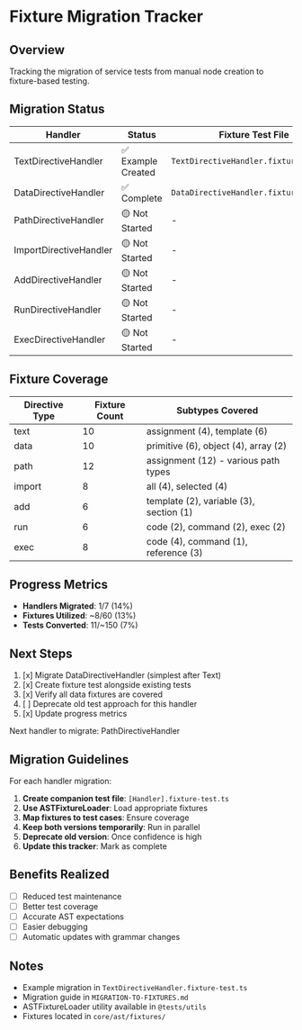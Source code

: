 # Fixture Migration Tracker

## Overview

Tracking the migration of service tests from manual node creation to fixture-based testing.

## Migration Status

| Handler | Status | Fixture Test File | Notes |
|---------|--------|------------------|-------|
| TextDirectiveHandler | ✅ Example Created | `TextDirectiveHandler.fixture-test.ts` | Example migration complete |
| DataDirectiveHandler | ✅ Complete | `DataDirectiveHandler.fixture.test.ts` | All 11 tests passing with fixtures |
| PathDirectiveHandler | 🟡 Not Started | - | Path fixtures ready |
| ImportDirectiveHandler | 🟡 Not Started | - | Import all/selected fixtures |
| AddDirectiveHandler | 🟡 Not Started | - | Template/variable/section fixtures |
| RunDirectiveHandler | 🟡 Not Started | - | Code/command/exec fixtures |
| ExecDirectiveHandler | 🟡 Not Started | - | Complex handler, may need custom fixtures |

## Fixture Coverage

| Directive Type | Fixture Count | Subtypes Covered |
|---------------|---------------|------------------|
| text | 10 | assignment (4), template (6) |
| data | 10 | primitive (6), object (4), array (2) |
| path | 12 | assignment (12) - various path types |
| import | 8 | all (4), selected (4) |
| add | 6 | template (2), variable (3), section (1) |
| run | 6 | code (2), command (2), exec (2) |
| exec | 8 | code (4), command (1), reference (3) |

## Progress Metrics

- **Handlers Migrated**: 1/7 (14%)
- **Fixtures Utilized**: ~8/60 (13%)
- **Tests Converted**: 11/~150 (7%)

## Next Steps

1. [x] Migrate DataDirectiveHandler (simplest after Text)
2. [x] Create fixture test alongside existing tests
3. [x] Verify all data fixtures are covered
4. [ ] Deprecate old test approach for this handler
5. [x] Update progress metrics

Next handler to migrate: PathDirectiveHandler

## Migration Guidelines

For each handler migration:

1. **Create companion test file**: `[Handler].fixture-test.ts`
2. **Use ASTFixtureLoader**: Load appropriate fixtures
3. **Map fixtures to test cases**: Ensure coverage
4. **Keep both versions temporarily**: Run in parallel
5. **Deprecate old version**: Once confidence is high
6. **Update this tracker**: Mark as complete

## Benefits Realized

- [ ] Reduced test maintenance
- [ ] Better test coverage
- [ ] Accurate AST expectations
- [ ] Easier debugging
- [ ] Automatic updates with grammar changes

## Notes

- Example migration in `TextDirectiveHandler.fixture-test.ts`
- Migration guide in `MIGRATION-TO-FIXTURES.md`
- ASTFixtureLoader utility available in `@tests/utils`
- Fixtures located in `core/ast/fixtures/`
